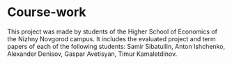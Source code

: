 # Course-work
This project was made by students of the Higher School of Economics of the Nizhny Novgorod campus. It includes the evaluated project and term papers of each of the following students: Samir Sibatullin, Anton Ishchenko, Alexander Denisov, Gaspar Avetisyan, Timur Kamaletdinov.
